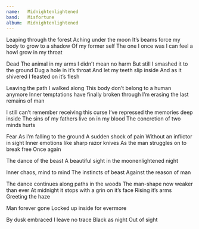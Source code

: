 ```yaml
---
name:   Midnightenlightened
band:   Misfortune
album:  Midnightenlightened
---
```


Leaping through the forest
Aching under the moon
It’s beams force my body to grow to a shadow
Of my former self
The one I once was
I can feel a howl grow in my throat

Dead
The animal in my arms
I didn’t mean no harm
But still I smashed it to the ground
Dug a hole in it’s throat
And let my teeth slip inside
And as it shivered I feasted on it’s flesh

Leaving the path I walked along
This body don’t belong to a human anymore
Inner temptations have finally broken through
I’m erasing the last remains of man

I still can’t remember receiving this curse
I’ve repressed the memories deep inside
The sins of my fathers live on in my blood
The concretion of two minds hurts

Fear
As I’m falling to the ground
A sudden shock of pain
Without an inflictor in sight
Inner emotions like sharp razor knives
As the man struggles on to break free
Once again

The dance of the beast
A beautiful sight in the moonenlightened night

Inner chaos, mind to mind
The instincts of beast
Against the reason of man

The dance continues along paths in the woods
The man-shape now weaker than ever
At midnight it stops with a grin on it’s face
Rising it’s arms
Greeting the haze

Man forever gone
Locked up inside for evermore

By dusk embraced
I leave no trace
Black as night
Out of sight